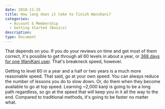 ```yaml
---
date: 2018-11-25
title: How long does it take to finish WaniKani?
categories:
  - Account & Membership
  - Getting Started (Basics)
description:
type: Document
---
```

That depends on you. If you do your reviews on time and get most of them correct, it's possible to get through all 60 levels in about a year, or [368 days for one WaniKani user](https://community.wanikani.com/t/my-journey-of-368-days-the-wk-ultimate-guide/31318). That's breakneck speed, however.

Getting to level 60 in a year and a half or two years is a much more reasonable speed. That said, go at your own speed. You can always reduce the number of lessons you do to slow down. Or, do them when they become available to go at top speed. Learning ~2,000 kanji is going to be a long path regardless, so go at the speed that will keep you in it all the way to the end. Compared to traditional methods, it's going to be faster no matter what.
